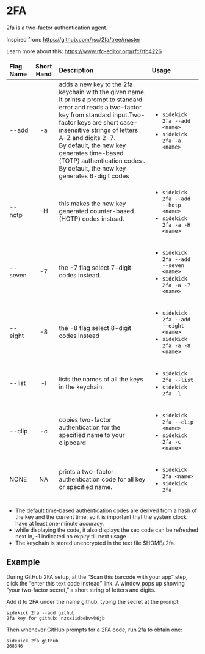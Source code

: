 # 2FA

2fa is a two-factor authentication agent.

Inspired from: https://github.com/rsc/2fa/tree/master

Learn more about this: https://www.rfc-editor.org/rfc/rfc4226

| Flag Name | Short Hand | Description                                                                                                                                                                                                                                                                                                                                                         | Usage                                                                                        |
|:----------|:----------:|:--------------------------------------------------------------------------------------------------------------------------------------------------------------------------------------------------------------------------------------------------------------------------------------------------------------------------------------------------------------------|:---------------------------------------------------------------------------------------------|
| --add     |     -a     | adds a new key to the 2fa keychain with the given name.<br>It prints a prompt to standard error and reads a two-factor key from standard input.Two-factor keys are short case-insensitive strings of letters A-Z and digits 2-7. <br>By default, the new key generates time-based (TOTP) authentication codes . <br>By default, the new key generates 6-digit codes | <ul><li>`sidekick 2fa --add <name>`</li> <li>`sidekick 2fa -a <name>`</li></ul>              |
| --hotp    |     -H     | this makes the new key generated counter-based (HOTP) codes instead.                                                                                                                                                                                                                                                                                                | <ul><li>`sidekick 2fa --add --hotp <name>` </li> <li> `sidekick 2fa -a -H <name>`</li></ul>  |
| --seven   |     -7     | the -7 flag select 7-digit codes instead.                                                                                                                                                                                                                                                                                                                           | <ul><li>`sidekick 2fa --add --seven <name>` </li> <li> `sidekick 2fa -a -7 <name>`</li></ul> |
| --eight   |     -8     | the -8 flag select 8-digit codes instead                                                                                                                                                                                                                                                                                                                            | <ul><li>`sidekick 2fa --add --eight <name>` </li> <li> `sidekick 2fa -a -8 <name>`</li></ul> |
| --list    |     -l     | lists the names of all the keys in the keychain.                                                                                                                                                                                                                                                                                                                    | <ul><li>`sidekick 2fa --list`</li><li>`sidekick 2fa -l`</li></ul>                            |
| --clip    |     -c     | copies two-factor authentication for the specified name to your clipboard                                                                                                                                                                                                                                                                                           | <ul><li>`sidekick 2fa --clip <name>`</li><li>`sidekick 2fa -c <name>`</li></ul>              |
| NONE      |     NA     | prints a two-factor authentication code for all key or specified name.                                                                                                                                                                                                                                                                                              | <ul><li>`sidekick 2fa <name>`</li><li>`sidekick 2fa`</li></ul>                               |   

* The default time-based authentication codes are derived from a hash of the key and the current time, so it is important that the system clock have at least one-minute accuracy.
* while displaying the code, it also displays the sec code can be refreshed next in, -1 indicated no expiry till next usage
* The keychain is stored unencrypted in the text file $HOME/.2fa.

## Example

During GitHub 2FA setup, at the “Scan this barcode with your app” step,
click the “enter this text code instead” link.
A window pops up showing “your two-factor secret,” a short string of letters and digits.

Add it to 2FA under the name github, typing the secret at the prompt:
```shell
sidekick 2fa --add github
2fa key for github: nzxxiidbebvwk6jb
```

Then whenever GitHub prompts for a 2FA code, run 2fa to obtain one:

```shell 
sidekick 2fa github
268346
``` 